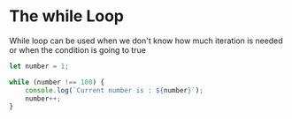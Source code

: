 # The while Loop

While loop can be used when we don't know how much iteration is needed or when the condition is going to true

```js
let number = 1;

while (number !== 100) {
	console.log(`Current number is : ${number}`);
	number++;
}
```
